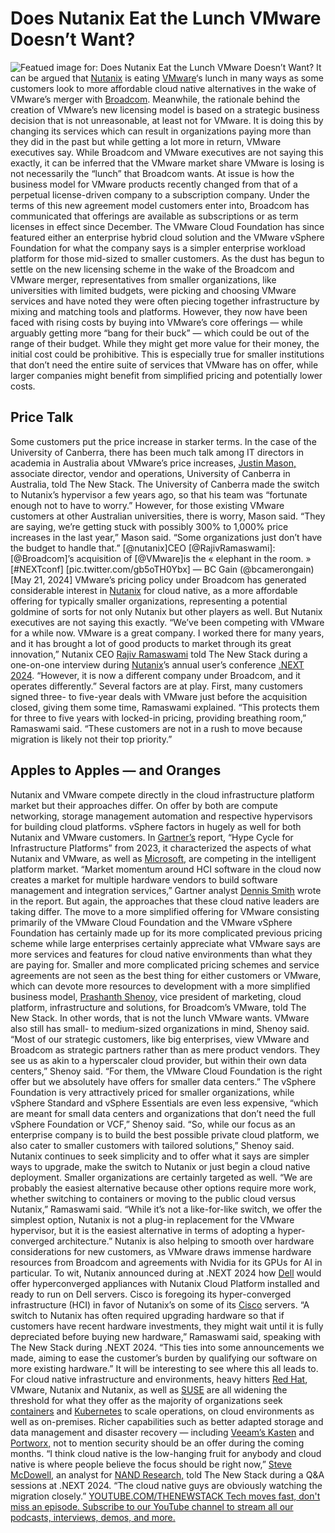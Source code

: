 # Does Nutanix Eat the Lunch VMware Doesn’t Want?
![Featued image for: Does Nutanix Eat the Lunch VMware Doesn’t Want?](https://cdn.thenewstack.io/media/2024/06/f81430a0-sander-dalhuisen-na6xhnq2od8-unsplash-1-1024x683.jpg)
It can be argued that
[Nutanix](https://thenewstack.io/nutanix-gives-an-ai-push-to-end-kubernetes-adoption-issues/) is eating [VMware](https://tanzu.vmware.com?utm_content=inline+mention)‘s lunch in many ways as some customers look to more affordable cloud native alternatives in the wake of VMware’s merger with [Broadcom](https://thenewstack.io/why-broadcom-is-killing-off-vmwares-standalone-products/). Meanwhile, the rationale behind the creation of VMware’s new licensing model is based on a strategic business decision that is not unreasonable, at least not for VMware. It is doing this by changing its services which can result in organizations paying more than they did in the past but while getting a lot more in return, VMware executives say. While Broadcom and VMware executives are not saying this exactly, it can be inferred that the VMware market share VMware is losing is not necessarily the “lunch” that Broadcom wants.
At issue is how the business model for VMware products recently changed from that of a perpetual license-driven company to a subscription company. Under the terms of this new agreement model customers enter into, Broadcom has communicated that offerings are available as subscriptions or as term licenses in effect since December. The VMware Cloud Foundation has since featured either an enterprise hybrid cloud solution and the VMware vSphere Foundation for what the company says is a simpler enterprise workload platform for those mid-sized to smaller customers.
As the dust has begun to settle on the new licensing scheme in the wake of the Broadcom and VMware merger, representatives from smaller organizations, like universities with limited budgets, were picking and choosing VMware services and have noted they were often piecing together infrastructure by mixing and matching tools and platforms. However, they now have been faced with rising costs by buying into VMware’s core offerings — while arguably getting more “bang for their buck” — which could be out of the range of their budget. While they might get more value for their money, the initial cost could be prohibitive. This is especially true for smaller institutions that don’t need the entire suite of services that VMware has on offer, while larger companies might benefit from simplified pricing and potentially lower costs.
## Price Talk
Some customers put the price increase in starker terms. In the case of the University of Canberra, there has been much talk among IT directors in academia in Australia about VMware’s price increases,
[Justin Mason,](https://www.linkedin.com/in/justin-mason-960558122/?originalSubdomain=au) associate director, vendor and operations, University of Canberra in Australia, told The New Stack. The University of Canberra made the switch to Nutanix’s hypervisor a few years ago, so that his team was “fortunate enough not to have to worry.” However, for those existing VMware customers at other Australian universities, there is worry, Mason said. “They are saying, we’re getting stuck with possibly 300% to 1,000% price increases in the last year,” Mason said. “Some organizations just don’t have the budget to handle that.”
[@nutanix]CEO [@RajivRamaswami]: [@Broadcom]’s acquisition of [@VMware]is the « elephant in the room. » [#NEXTconf] [pic.twitter.com/gb5oTH0Ybx]
— BC Gain (@bcamerongain)
[May 21, 2024]
VMware’s pricing policy under Broadcom has generated considerable interest in
[Nutanix](https://thenewstack.io/nutanixs-kubernetes-platform-just-another-single-pane-of-glass/) for cloud native, as a more affordable offering for typically smaller organizations, representing a potential goldmine of sorts for not only Nutanix but other players as well. But Nutanix executives are not saying this exactly.
“We’ve been competing with VMware for a while now. VMware is a great company. I worked there for many years, and it has brought a lot of good products to market through its great innovation,” Nutanix CEO
[Rajiv Ramaswami](https://www.linkedin.com/in/rajiv-ramaswami-b365704/) told The New Stack during a one-on-one interview during [Nutanix](https://thenewstack.io/nutanix-adds-3-new-parts-to-its-multicloud-dm-platform/)’s annual user’s conference [.NEXT 2024](https://www.nutanix.com/next). “However, it is now a different company under Broadcom, and it operates differently.”
Several factors are at play. First, many customers signed three- to five-year deals with VMware just before the acquisition closed, giving them some time, Ramaswami explained. “This protects them for three to five years with locked-in pricing, providing breathing room,” Ramaswami said. “These customers are not in a rush to move because migration is likely not their top priority.”
## Apples to Apples — and Oranges
Nutanix and VMware compete directly in the cloud infrastructure platform market but their approaches differ. On offer by both are compute networking, storage management automation and respective hypervisors for building cloud platforms. vSphere factors in hugely as well for both Nutanix and VMware customers. In
[Gartner’s](https://www.gartner.com/en) report, “Hype Cycle for Infrastructure Platforms” from 2023, it characterized the aspects of what Nutanix and VMware, as well as [Microsoft](https://news.microsoft.com/?utm_content=inline+mention), are competing in the intelligent platform market.
“Market momentum around HCI software in the cloud now creates a market for multiple hardware vendors to build software management and integration services,” Gartner analyst
[Dennis Smith](https://www.linkedin.com/in/dennis-smith-32043b53/) wrote in the report.
But again, the approaches that these cloud native leaders are taking differ. The move to a more simplified offering for VMware consisting primarily of the VMware Cloud Foundation and the VMware vSphere Foundation has certainly made up for its more complicated previous pricing scheme while large enterprises certainly appreciate what VMware says are more services and features for cloud native environments than what they are paying for.
Smaller and more complicated pricing schemes and service agreements are not seen as the best thing for either customers or VMware, which can devote more resources to development with a more simplified business model,
[Prashanth Shenoy,](https://www.linkedin.com/in/prashanthshenoy/) vice president of marketing, cloud platform, infrastructure and solutions, for Broadcom’s VMware, told The New Stack. In other words, that is not the lunch VMware wants.
VMware also still has small- to medium-sized organizations in mind, Shenoy said.
“Most of our strategic customers, like big enterprises, view VMware and Broadcom as strategic partners rather than as mere product vendors. They see us as akin to a hyperscaler cloud provider, but within their own data centers,” Shenoy said. “For them, the VMware Cloud Foundation is the right offer but we absolutely have offers for smaller data centers.”
The vSphere Foundation is very attractively priced for smaller organizations, while vSphere Standard and vSphere Essentials are even less expensive, “which are meant for small data centers and organizations that don’t need the full vSphere Foundation or VCF,” Shenoy said. “So, while our focus as an enterprise company is to build the best possible private cloud platform, we also cater to smaller customers with tailored solutions,” Shenoy said.
Nutanix continues to seek simplicity and to offer what it says are simpler ways to upgrade, make the switch to Nutanix or just begin a cloud native deployment. Smaller organizations are certainly targeted as well.
“We are probably the easiest alternative because other options require more work, whether switching to containers or moving to the public cloud versus Nutanix,” Ramaswami said. “While it’s not a like-for-like switch, we offer the simplest option, Nutanix is not a plug-in replacement for the VMware hypervisor, but it is the easiest alternative in terms of adopting a hyper-converged architecture.”
Nutanix is also helping to smooth over hardware considerations for new customers, as VMware draws immense hardware resources from Broadcom and agreements with Nvidia for its GPUs for AI in particular. To wit, Nutanix announced during at .NEXT 2024 how
[Dell](https://www.delltechnologies.com/en-us/index.htm?utm_content=inline+mention) would offer hyperconverged appliances with Nutanix Cloud Platform installed and ready to run on Dell servers. Cisco is foregoing its hyper-converged infrastructure (HCI) in favor of Nutanix’s on some of its [Cisco](http://cisco.com/?utm_content=inline+mention) servers.
“A switch to Nutanix has often required upgrading hardware so that if customers have recent hardware investments, they might wait until it is fully depreciated before buying new hardware,” Ramaswami said, speaking with The New Stack during .NEXT 2024. “This ties into some announcements we made, aiming to ease the customer’s burden by qualifying our software on more existing hardware.”
It will be interesting to see where this all leads to. For cloud native infrastructure and environments, heavy hitters
[Red Hat](https://www.openshift.com/try?utm_content=inline+mention), VMware, Nutanix and Nutanix, as well as [SUSE](https://thenewstack.io/suse-upgrades-its-rancher-kubernetes-management-family/) are all widening the threshold for what they offer as the majority of organizations seek [containers](https://thenewstack.io/containers/) and [Kubernetes](https://thenewstack.io/kubernetes/) to scale operations, on cloud environments as well as on-premises. Richer capabilities such as better adapted storage and data management and disaster recovery — including [Veeam’s Kasten](https://thenewstack.io/attack-or-penetrate-test-cloud-native-the-easy-way/) and [Portworx,](https://thenewstack.io/lack-of-data-mobility-is-a-root-cause-of-cloud-native-ills/) not to mention security should be an offer during the coming months.
“I think cloud native is the low-hanging fruit for anybody and cloud native is where people believe the focus should be right now,”
[Steve McDowell](https://www.linkedin.com/in/srmcdowell/), an analyst for [NAND Research,](https://nand-research.com/) told The New Stack during a Q&A sessions at .NEXT 2024. “The cloud native guys are obviously watching the migration closely.” [
YOUTUBE.COM/THENEWSTACK
Tech moves fast, don't miss an episode. Subscribe to our YouTube
channel to stream all our podcasts, interviews, demos, and more.
](https://youtube.com/thenewstack?sub_confirmation=1)
